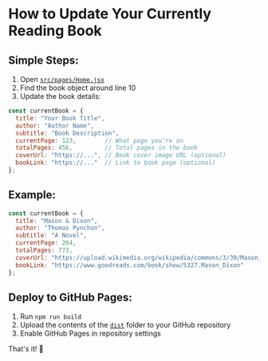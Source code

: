 # How to Update Your Currently Reading Book

## Simple Steps:

1. Open [`src/pages/Home.jsx`](src/pages/Home.jsx)
2. Find the book object around line 10
3. Update the book details:

```javascript
const currentBook = {
  title: "Your Book Title",
  author: "Author Name",
  subtitle: "Book Description",
  currentPage: 123,        // What page you're on
  totalPages: 456,         // Total pages in the book
  coverUrl: "https://...", // Book cover image URL (optional)
  bookLink: "https://..."  // Link to book page (optional)
};
```

## Example:

```javascript
const currentBook = {
  title: "Mason & Dixon",
  author: "Thomas Pynchon", 
  subtitle: "A Novel",
  currentPage: 264,
  totalPages: 773,
  coverUrl: "https://upload.wikimedia.org/wikipedia/commons/3/39/Mason_%26_Dixon_%281997_1st_ed_jacket_cover%29.jpg",
  bookLink: "https://www.goodreads.com/book/show/5327.Mason_Dixon"
};
```

## Deploy to GitHub Pages:

1. Run `npm run build`
2. Upload the contents of the [`dist`](dist ) folder to your GitHub repository
3. Enable GitHub Pages in repository settings

That's it! 🎉